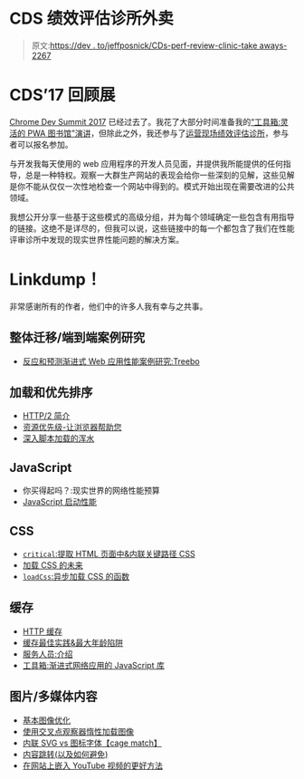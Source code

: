 # CDS 绩效评估诊所外卖

> 原文:[https://dev . to/jeffposnick/CDs-perf-review-clinic-take aways-2267](https://dev.to/jeffposnick/cds-perf-review-clinic-takeaways-2267)

# CDS’17 回顾展

[Chrome Dev Summit 2017](https://developer.chrome.com/devsummit/) 已经过去了。我花了大部分时间准备我的[“工具箱:灵活的 PWA 图书馆”演讲](https://www.youtube.com/watch?v=DtuJ55tmjps)，但除此之外，我还参与了[运营现场绩效评估诊所](https://twitter.com/jeffposnick/status/922899094053330944)，参与者可以报名参加。

与开发我每天使用的 web 应用程序的开发人员见面，并提供我所能提供的任何指导，总是一种特权。观察一大群生产网站的表现会给你一些深刻的见解，这些见解是你不能从仅仅一次性地检查一个网站中得到的。模式开始出现在需要改进的公共领域。

我想公开分享一些基于这些模式的高级分组，并为每个领域确定一些包含有用指导的链接。这绝不是详尽的，但我可以说，这些链接中的每一个都包含了我们在性能评审诊所中发现的现实世界性能问题的解决方案。

# Linkdump！

非常感谢所有的作者，他们中的许多人我有幸与之共事。

## 整体迁移/端到端案例研究

*   [反应和预测渐进式 Web 应用性能案例研究:Treebo](https://medium.com/dev-channel/treebo-a-react-and-preact-progressive-web-app-performance-case-study-5e4f450d5299)

## 加载和优先排序

*   [HTTP/2 简介](https://developers.google.com/web/fundamentals/performance/http2/)
*   [资源优先级-让浏览器帮助您](https://developers.google.com/web/fundamentals/performance/resource-prioritization)
*   [深入脚本加载的浑水](https://www.html5rocks.com/en/tutorials/speed/script-loading/)

## JavaScript

*   你买得起吗？:现实世界的网络性能预算
*   [JavaScript 启动性能](https://medium.com/reloading/javascript-start-up-performance-69200f43b201)

## CSS

*   [`critical`:提取 HTML 页面中&内联关键路径 CSS](https://github.com/addyosmani/critical)
*   [加载 CSS 的未来](https://jakearchibald.com/2016/link-in-body/)
*   [`loadCss`:异步加载 CSS 的函数](https://github.com/filamentgroup/loadCSS/)

## 缓存

*   [HTTP 缓存](https://developers.google.com/web/fundamentals/performance/optimizing-content-efficiency/http-caching)
*   [缓存最佳实践&最大年龄陷阱](https://jakearchibald.com/2016/caching-best-practices/)
*   [服务人员:介绍](https://developers.google.com/web/fundamentals/primers/service-workers/)
*   [工具箱:渐进式网络应用的 JavaScript 库](https://developers.google.com/web/tools/workbox/)

## 图片/多媒体内容

*   [基本图像优化](https://images.guide/)
*   [使用交叉点观察器惰性加载图像](https://deanhume.com/home/blogpost/lazy-loading-images-using-intersection-observer/10163)
*   [内联 SVG vs 图标字体【cage match】](https://css-tricks.com/icon-fonts-vs-svg/)
*   [内容跳转(以及如何避免)](https://css-tricks.com/content-jumping-avoid/)
*   [在网站上嵌入 YouTube 视频的更好方法](https://www.labnol.org/internet/light-youtube-embeds/27941/)